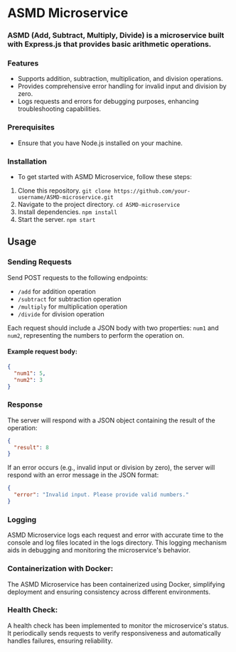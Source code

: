# ASMD Microservice
### ASMD (Add, Subtract, Multiply, Divide) is a microservice built with Express.js that provides basic arithmetic operations.

### Features
- Supports addition, subtraction, multiplication, and division operations.
- Provides comprehensive error handling for invalid input and division by zero.
- Logs requests and errors for debugging purposes, enhancing troubleshooting capabilities.

### Prerequisites
- Ensure that you have Node.js installed on your machine.

### Installation
- To get started with ASMD Microservice, follow these steps:

1. Clone this repository. ``` git clone https://github.com/your-username/ASMD-microservice.git ```
2. Navigate to the project directory. ``` cd ASMD-microservice ```
3. Install dependencies. ``` npm install ```
4. Start the server. ``` npm start ```

## Usage
### Sending Requests
Send POST requests to the following endpoints:

- `/add` for addition operation
- `/subtract` for subtraction operation
- `/multiply` for multiplication operation
- `/divide` for division operation

Each request should include a JSON body with two properties: `num1` and `num2`, representing the numbers to perform the operation on.

#### Example request body:
```json
{
  "num1": 5,
  "num2": 3
}
```

### Response
The server will respond with a JSON object containing the result of the operation:

```json
{
  "result": 8
}
```
If an error occurs (e.g., invalid input or division by zero), the server will respond with an error message in the JSON format:

```json
{
  "error": "Invalid input. Please provide valid numbers."
}
```

### Logging
ASMD Microservice logs each request and error with accurate time to the console and log files located in the logs directory. This logging mechanism aids in debugging and monitoring the microservice's behavior.

### Containerization with Docker:
The ASMD Microservice has been containerized using Docker, simplifying deployment and ensuring consistency across different environments.

### Health Check:
A health check has been implemented to monitor the microservice's status. It periodically sends requests to verify responsiveness and automatically handles failures, ensuring reliability.

